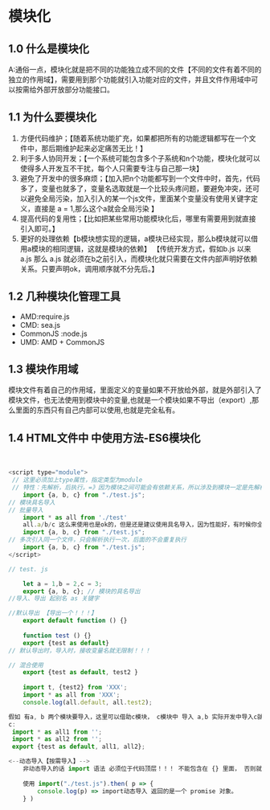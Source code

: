 # 模块化

## 1.0 什么是模块化

​	A:通俗一点，模块化就是把不同的功能独立成不同的文件【不同的文件有着不同的独立的作用域】，需要用到那个功能就引入功能对应的文件，并且文件作用域中可以按需给外部开放部分功能接口。

## 1.1 为什么要模块化

1. 方便代码维护；【随着系统功能扩充，如果都把所有的功能逻辑都写在一个文件中，那后期维护起来必定痛苦无比！】
2. 利于多人协同开发；【一个系统可能包含多个子系统和n个功能，模块化就可以使得多人开发互不干扰，每个人只需要专注与自己那一块】
3. 避免了开发中的很多麻烦；【加入把n个功能都写到一个文件中时，首先，代码多了，变量也就多了，变量名选取就是一个比较头疼问题，要避免冲突，还可以避免全局污染，加入引入的某一个js文件，里面某个变量没有使用关键字定义，直接是 a = 1,那么这个a就会全局污染 】
4. 提高代码的复用性；【比如把某些常用功能模块化后，哪里有需要用到就直接引入即可。】
5. 更好的处理依赖【b模块想实现的逻辑，a模块已经实现，那么b模块就可以借用a模块的相同逻辑，这就是模块的依赖】 【传统开发方式，假如b.js 以来 a.js 那么 a.js 就必须在b之前引入，而模块化就只需要在文件内部声明好依赖关系。只要声明ok，调用顺序就不分先后。】

## 1.2 几种模块化管理工具

-  AMD:require.js
- CMD: sea.js
- CommonJS :node.js
- UMD: AMD + CommonJS

## 1.3 模块作用域

​	模块文件有着自己的作用域，里面定义的变量如果不开放给外部，就是外部引入了模块文件，也无法使用到模块中的变量,也就是一个模块如果不导出（export）,那么里面的东西只有自己内部可以使用,也就是完全私有。

## 1.4 HTML文件中 中使用方法-ES6模块化

​	

```javascript
<script type="module">
 // 这里必须加上type属性，指定类型为module
 // 特性：先解析，后执行。=》因为模块之间可能会有依赖关系，所以涉及到模块一定是先解析，所以也就有了延迟解析。并且 默认模块中开启了 严格模式 “use strict”
    import {a, b, c} from "./test.js";
// 模块具名导入
// 批量导入
	import * as all from './test'
	all.a/b/c 这么来使用也是ok的，但是还是建议使用具名导入，因为性能好，有时候你全部导入是可以，但是未必全部都用了。
	import {a, b, c} from "./test.js";
// 多次引入同一个文件，只会解析执行一次，后面的不会重复执行
	import {a, b, c} from "./test.js";
</script>

// test. js

	let a = 1,b = 2,c = 3;
	export {a, b, c}; // 模块的具名导出
//导入、导出 起别名 as 关键字 

//默认导出 【导出一个！！！】
	export default function () {}
	
	function test () {}
	export {test as default}
// 默认导出时，导入时，接收变量名就无限制！！！

// 混合使用
    export {test as default, test2 }
    
    import t, {test2} from 'XXX';
	import * as all from 'XXX';
	console.log(all.default, all.test2);
```

```javascript
假如 有a, b 两个模块要导入，这里可以借助c模块， c模块中 导入 a,b 实际开发中导入c就好了。
c:
 import * as all1 from '';
 import * as all2 from '';
 export {test as default, all1, all2};

<--动态导入【按需导入】-->
    非动态导入的话 import 语法 必须位于代码顶层！！！ 不能包含在 {} 里面， 否则就会报错！
    
    使用 import("./test.js").then( p => {
        console.log(p) => import动态导入 返回的是一个 promise 对象。
    } )
    
    
```

